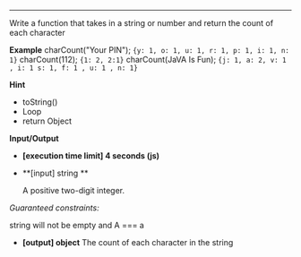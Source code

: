 ---

Write a function that takes in a string or number and return the count of each character

**Example**
charCount("Your PIN");
`{y: 1, o: 1, u: 1, r: 1, p: 1, i: 1, n: 1}`
charCount(112);
`{1: 2, 2:1}`
charCount(JaVA Is Fun);
`{j: 1, a: 2, v: 1 , i: 1 s: 1, f: 1 , u: 1 , n: 1}`

**Hint**

- toString()
- Loop
- return Object

**Input/Output**

- **[execution time limit] 4 seconds (js)**
- **[input] string **

  A positive two-digit integer.

_Guaranteed constraints:_

string will not be empty and A === a

- **[output] object**
  The count of each character in the string
